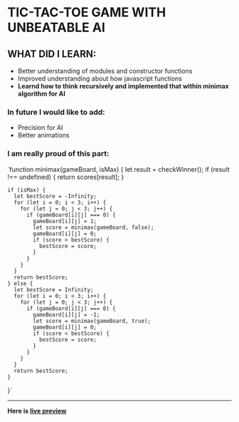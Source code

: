 # TIC-TAC-TOE GAME WITH UNBEATABLE AI
## WHAT DID I LEARN:
- Better understanding of modules and constructor functions
- Improved understanding about how javascript functions 
- **Learnd how to think recursively and implemented that within minimax algorithm for AI**
### In future I would like to add:
- Precision for AI
- Better animations
### I am really proud of this part:
`function minimax(gameBoard, isMax) {
    let result = checkWinner();
    if (result !== undefined) {
      return scores[result];
    }

    if (isMax) {
      let bestScore = -Infinity;
      for (let i = 0; i < 3; i++) {
        for (let j = 0; j < 3; j++) {
          if (gameBoard[i][j] === 0) {
            gameBoard[i][j] = 1;
            let score = minimax(gameBoard, false);
            gameBoard[i][j] = 0;
            if (score > bestScore) {
              bestScore = score;
            }
          }
        }
      }
      return bestScore;
    } else {
      let bestScore = Infinity;
      for (let i = 0; i < 3; i++) {
        for (let j = 0; j < 3; j++) {
          if (gameBoard[i][j] === 0) {
            gameBoard[i][j] = -1;
            let score = minimax(gameBoard, true);
            gameBoard[i][j] = 0;
            if (score < bestScore) {
              bestScore = score;
            }
          }
        }
      }
      return bestScore;
    }
  }`
  
  ---
  **Here is [live preview]()**

